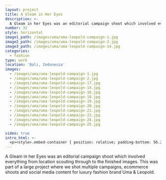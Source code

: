 ```yaml
---
layout: project
title: A Gleam in Her Eyes
description: >-
  A Gleam in her Eyes was an editorial campaign shoot which involved everything from location scouting through to the finished images. This was part of a large project where we shot multiple campaigns, ecommerce shoots and social media content for luxury fashion brand Uma & Leopold.
number: 32
style: horizontal
image1_path: /images/uma/uma-leopold-campaign-1.jpg
image2_path: /images/uma/uma-leopold-campaign-2.jpg
image3_path: /images/uma/uma-leopold-campaign-14.jpg
categories:
  - fashion
type: work
location: 'Bali, Indonesia'
images:
  - /images/uma/uma-leopold-campaign-1.jpg
  - /images/uma/uma-leopold-campaign-2.jpg
  - /images/uma/uma-leopold-campaign-17.jpg
  - /images/uma/uma-leopold-campaign-14.jpg
  - /images/uma/uma-leopold-campaign-16.jpg
  - /images/uma/uma-leopold-campaign-18.jpg
  - /images/uma/uma-leopold-campaign-19.jpg
  - /images/uma/uma-leopold-campaign-20.jpg
  - /images/uma/uma-leopold-campaign-21.jpg
  - /images/uma/uma-leopold-campaign-22.jpg
  - /images/uma/uma-leopold-campaign-24.jpg
  - /images/uma/uma-leopold-campaign-25.jpg

video: true
intro_html: >-
  <p><style>.embed-container { position: relative; padding-bottom: 56.25%; height: 0; overflow: hidden; max-width: 100%; } .embed-container iframe, .embed-container object, .embed-container embed { position: absolute; top: 0; left: 0; width: 100%; height: 100%; }</style><div class='embed-container'><iframe src='https://www.youtube.com/embed/undefined' frameborder='0' allowfullscreen></iframe></div></p>
---
```


A Gleam in her Eyes was an editorial campaign shoot which involved everything from location scouting through to the finished images. This was part of a large project where we shot multiple campaigns, ecommerce shoots and social media content for luxury fashion brand Uma & Leopold.
